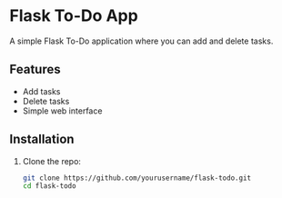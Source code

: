 # Flask To-Do App

A simple Flask To-Do application where you can add and delete tasks.

## Features
- Add tasks
- Delete tasks
- Simple web interface

## Installation

1. Clone the repo:
   ```bash
   git clone https://github.com/yourusername/flask-todo.git
   cd flask-todo
